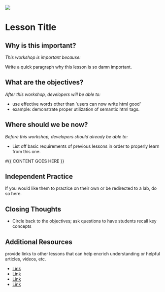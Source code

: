 <!--
Market: ATX
-->

![](https://ga-dash.s3.amazonaws.com/production/assets/logo-9f88ae6c9c3871690e33280fcf557f33.png)

# Lesson Title

## Why is this important?
<!-- framing the "why" in big-picture/real world examples -->
*This workshop is important because:*

Write a quick paragraph why this lesson is so damn important.  

## What are the objectives?
<!-- specific/measurable goal for students to achieve -->
*After this workshop, developers will be able to:*

- use effective words other than 'users can now write html good'
- example: demonstrate proper utilization of semantic html tags.

## Where should we be now?
<!-- call out the skills that are prerequisites -->
*Before this workshop, developers should already be able to:*

- List off basic requirements of previous lessons in order to properly learn from this one.


#{{ CONTENT GOES HERE }}


## Independent Practice

If you would like them to practice on their own or be redirected to a lab, do so here.

## Closing Thoughts

* Circle back to the objectives; ask questions to have students recall key concepts

## Additional Resources

provide links to other lessons that can help encrich understanding or helpful articles, videos, etc.

* [Link](#)  
* [Link](#)  
* [Link](#)  
* [Link](#)
